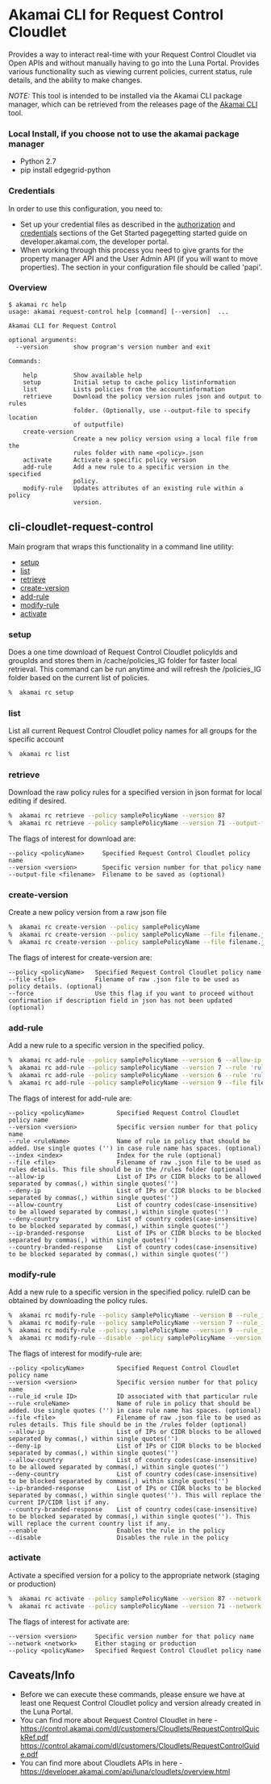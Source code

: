 # Akamai CLI for Request Control Cloudlet
Provides a way to interact real-time with your Request Control Cloudlet via Open APIs and without manually having to go into the Luna Portal. Provides various functionality such as viewing current policies, current status, rule details, and the ability to make changes.

*NOTE:* This tool is intended to be installed via the Akamai CLI package manager, which can be retrieved from the releases page of the [Akamai CLI](https://github.com/akamai/cli) tool.

### Local Install, if you choose not to use the akamai package manager
* Python 2.7
* pip install edgegrid-python

### Credentials
In order to use this configuration, you need to:
* Set up your credential files as described in the [authorization](https://developer.akamai.com/introduction/Prov_Creds.html) and [credentials](https://developer.akamai.com/introduction/Conf_Client.html) sections of the Get Started pagegetting started guide on developer.akamai.com, the developer portal.  
* When working through this process you need to give grants for the property manager API and the User Admin API (if you will want to move properties).  The section in your configuration file should be called 'papi'.

### Overview

```
$ akamai rc help
usage: akamai request-control help [command] [--version]  ...

Akamai CLI for Request Control

optional arguments:
  --version       show program's version number and exit

Commands:
  
    help          Show available help
    setup         Initial setup to cache policy listinformation
    list          Lists policies from the accountinformation
    retrieve      Download the policy version rules json and output to rules
                  folder. (Optionally, use --output-file to specify location
                  of outputfile)
    create-version
                  Create a new policy version using a local file from the
                  rules folder with name <policy>.json
    activate      Activate a specific policy version
    add-rule      Add a new rule to a specific version in the specified
                  policy.
    modify-rule   Updates attributes of an existing rule within a policy
                  version.			

```

## cli-cloudlet-request-control
Main program that wraps this functionality in a command line utility:
* [setup](#setup)
* [list](#list)
* [retrieve](#retrieve)
* [create-version](#create-version)
* [add-rule](#addRule)
* [modify-rule](#modifyRule)
* [activate](#activate)


### setup
Does a one time download of Request Control Cloudlet policyIds and groupIds and stores them in /cache/policies_IG folder for faster local retrieval. This command can be run anytime and will refresh the /policies_IG folder based on the current list of policies. 

```bash
%  akamai rc setup
```

### list
List all current Request Control Cloudlet policy names for all groups for the specific account

```bash
%  akamai rc list
```

### retrieve
Download the raw policy rules for a specified version in json format for local editing if desired.

```bash
%  akamai rc retrieve --policy samplePolicyName --version 87
%  akamai rc retrieve --policy samplePolicyName --version 71 --output-file savefilename.json
```

The flags of interest for download are:

```
--policy <policyName>     Specified Request Control Cloudlet policy name
--version <version>       Specific version number for that policy name
--output-file <filename>  Filename to be saved as (optional) 

```

### create-version
Create a new policy version from a raw json file

```bash
%  akamai rc create-version --policy samplePolicyName
%  akamai rc create-version --policy samplePolicyName --file filename.json 
%  akamai rc create-version --policy samplePolicyName --file filename.json --force 
```

The flags of interest for create-version are:

```
--policy <policyName>   Specified Request Control Cloudlet policy name
--file <file>           Filename of raw .json file to be used as policy details. (optional)
--force                 Use this flag if you want to proceed without confirmation if description field in json has not been updated (optional)
```


### add-rule
Add a new rule to a specific version in the specified policy.

```bash
%  akamai rc add-rule --policy samplePolicyName --version 6 --allow-ip '1.2.3.4/30'
%  akamai rc add-rule --policy samplePolicyName --version 7 --rule 'ruleName' --deny-country 'US DE'
%  akamai rc add-rule --policy samplePolicyName --version 6 --rule 'ruleName' --country-branded-response 'IN'
%  akamai rc add-rule --policy samplePolicyName --version 9 --file filename.json
```

The flags of interest for add-rule are:

```
--policy <policyName>         Specified Request Control Cloudlet policy name
--version <version>           Specific version number for that policy name
--rule <ruleName>             Name of rule in policy that should be added. Use single quotes ('') in case rule name has spaces. (optional)
--index <index>               Index for the rule (optional)
--file <file>                 Filename of raw .json file to be used as rules details. This file should be in the /rules folder (optional)
--allow-ip                    List of IPs or CIDR blocks to be allowed separated by commas(,) within single quotes('') 
--deny-ip                     List of IPs or CIDR blocks to be blocked separated by commas(,) within single quotes('') 
--allow-country               List of country codes(case-insensitive) to be allowed separated by commas(,) within single quotes('') 
--deny-country                List of country codes(case-insensitive) to be blocked separated by commas(,) within single quotes('') 
--ip-branded-response         List of IPs or CIDR blocks to be blocked separated by commas(,) within single quotes('') 
--country-branded-response    List of country codes(case-insensitive) to be blocked separated by commas(,) within single quotes('') 

```

### modify-rule
Add a new rule to a specific version in the specified policy. ruleID can be obtained by downloading the policy rules.

```bash
%  akamai rc modify-rule --policy samplePolicyName --version 8 --rule_id 896fghk236eef056 --file filename.json
%  akamai rc modify-rule --policy samplePolicyName --version 7 --rule_id dg4j5dod70eb5pa2 --deny_country 'IN'
%  akamai rc modify-rule --policy samplePolicyName --version 9 --rule_id hj7j8keb5pa678g2 --give_branded_response_for_ip '1.2.3.4 5.6.7.8'
%  akamai rc modify-rule --disable --policy samplePolicyName --version 10 --rule_id 'rule_id' --give_branded_response_for_country 'VI' --disable
```

The flags of interest for modify-rule are:

```
--policy <policyName>         Specified Request Control Cloudlet policy name
--version <version>           Specific version number for that policy name
--rule_id <rule ID>           ID associated with that particular rule
--rule <ruleName>             Name of rule in policy that should be added. Use single quotes ('') in case rule name has spaces. (optional)
--file <file>                 Filename of raw .json file to be used as rules details. This file should be in the /rules folder (optional)
--allow-ip                    List of IPs or CIDR blocks to be allowed separated by commas(,) within single quotes('')
--deny-ip                     List of IPs or CIDR blocks to be blocked separated by commas(,) within single quotes('')
--allow-country               List of country codes(case-insensitive) to be allowed separated by commas(,) within single quotes('') 
--deny-country                List of country codes(case-insensitive) to be blocked separated by commas(,) within single quotes('') 
--ip-branded-response         List of IPs or CIDR blocks to be blocked separated by commas(,) within single quotes(''). This will replace the current IP/CIDR list if any. 
--country-branded-response    List of country codes(case-insensitive) to be blocked separated by commas(,) within single quotes(''). This will replace the current country list if any. 
--enable                      Enables the rule in the policy 
--disable                     Disables the rule in the policy
```


### activate
Activate a specified version for a policy to the appropriate network (staging or production)

```bash
%  akamai rc activate --policy samplePolicyName --version 87 --network staging
%  akamai rc activate --policy samplePolicyName --version 71 --network production
```

The flags of interest for activate are:

```
--version <version>     Specific version number for that policy name
--network <network>     Either staging or production
--policy <policyName>   Specified Request Control Cloudlet policy name 

```


## Caveats/Info

* Before we can execute these commands, please ensure we have at least one Request Control Cloudlet policy and version already created in the Luna Portal.
* You can find more about Request Control Cloudlet in here - https://control.akamai.com/dl/customers/Cloudlets/RequestControlQuickRef.pdf
https://control.akamai.com/dl/customers/Cloudlets/RequestControlGuide.pdf
* You can find more about Cloudlets APIs in here - https://developer.akamai.com/api/luna/cloudlets/overview.html
